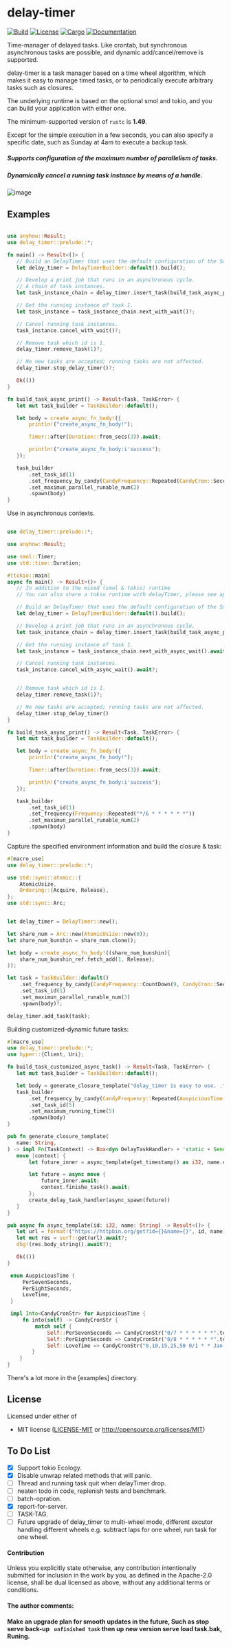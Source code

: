 # delay-timer  
[![Build](https://github.com/BinChengZhao/delay-timer/workflows/Build%20and%20test/badge.svg)](
https://github.com/BinChengZhao/delay-timer/actions)
[![License](https://img.shields.io/badge/license-MIT%2FApache--2.0-blue.svg)](
https://github.com/BinChengZhao/delay-timer)
[![Cargo](https://img.shields.io/crates/v/delay_timer.svg)](
https://crates.io/crates/delay_timer)
[![Documentation](https://docs.rs/delay_timer/badge.svg)](
https://docs.rs/delay_timer)

Time-manager of delayed tasks. Like crontab, but synchronous asynchronous tasks are possible, and dynamic add/cancel/remove is supported.

delay-timer is a task manager based on a time wheel algorithm, which makes it easy to manage timed tasks, or to periodically execute arbitrary tasks such as closures.

The underlying runtime is based on the optional smol and tokio, and you can build your application with either one.

The minimum-supported version of `rustc` is **1.49**.

Except for the simple execution in a few seconds, you can also specify a specific date, 
such as Sunday at 4am to execute a backup task.

##### Supports configuration of the maximum number of parallelism of tasks.
##### Dynamically cancel a running task instance by means of a handle.

![image](https://github.com/BinChengZhao/delay-timer/blob/master/structural_drawing/DelayTImer.png)


## Examples


 ```rust

use anyhow::Result;
use delay_timer::prelude::*;

fn main() -> Result<()> {
    // Build an DelayTimer that uses the default configuration of the Smol runtime internally.
    let delay_timer = DelayTimerBuilder::default().build();

    // Develop a print job that runs in an asynchronous cycle.
    // A chain of task instances.
    let task_instance_chain = delay_timer.insert_task(build_task_async_print()?)?;

    // Get the running instance of task 1.
    let task_instance = task_instance_chain.next_with_wait()?;

    // Cancel running task instances.
    task_instance.cancel_with_wait()?;

    // Remove task which id is 1.
    delay_timer.remove_task(1)?;

    // No new tasks are accepted; running tasks are not affected.
    delay_timer.stop_delay_timer()?;

    Ok(())
}

fn build_task_async_print() -> Result<Task, TaskError> {
    let mut task_builder = TaskBuilder::default();

    let body = create_async_fn_body!({
        println!("create_async_fn_body!");

        Timer::after(Duration::from_secs(3)).await;

        println!("create_async_fn_body:i'success");
    });

    task_builder
        .set_task_id(1)
        .set_frequency_by_candy(CandyFrequency::Repeated(CandyCron::Secondly))
        .set_maximun_parallel_runable_num(2)
        .spawn(body)
}

 ```

Use in asynchronous contexts.
 ``` rust

use delay_timer::prelude::*;

use anyhow::Result;

use smol::Timer;
use std::time::Duration;

#[tokio::main]
async fn main() -> Result<()> {
    // In addition to the mixed (smol & tokio) runtime
    // You can also share a tokio runtime with delayTimer, please see api `DelayTimerBuilder::tokio_runtime` for details.

    // Build an DelayTimer that uses the default configuration of the Smol runtime internally.
    let delay_timer = DelayTimerBuilder::default().build();

    // Develop a print job that runs in an asynchronous cycle.
    let task_instance_chain = delay_timer.insert_task(build_task_async_print()?)?;

    // Get the running instance of task 1.
    let task_instance = task_instance_chain.next_with_async_wait().await?;

    // Cancel running task instances.
    task_instance.cancel_with_async_wait().await?;


    // Remove task which id is 1.
    delay_timer.remove_task(1)?;

    // No new tasks are accepted; running tasks are not affected.
    delay_timer.stop_delay_timer()
}

fn build_task_async_print() -> Result<Task, TaskError> {
    let mut task_builder = TaskBuilder::default();

    let body = create_async_fn_body!({
        println!("create_async_fn_body!");

        Timer::after(Duration::from_secs(3)).await;

        println!("create_async_fn_body:i'success");
    });

    task_builder
        .set_task_id(1)
        .set_frequency(Frequency::Repeated("*/6 * * * * * *"))
        .set_maximun_parallel_runable_num(2)
        .spawn(body)
}


 ```


 Capture the specified environment information and build the closure & task:

 ``` rust
 #[macro_use]
 use delay_timer::prelude::*;

 use std::sync::atomic::{
     AtomicUsize,
     Ordering::{Acquire, Release},
 };
 use std::sync::Arc;


 let delay_timer = DelayTimer::new();

 let share_num = Arc::new(AtomicUsize::new(0));
 let share_num_bunshin = share_num.clone();

 let body = create_async_fn_body!((share_num_bunshin){
     share_num_bunshin_ref.fetch_add(1, Release);
 });

 let task = TaskBuilder::default()
     .set_frequency_by_candy(CandyFrequency::CountDown(9, CandyCron::Secondly))
     .set_task_id(1)
     .set_maximun_parallel_runable_num(3)
     .spawn(body)?;

 delay_timer.add_task(task);

 ```



 Building customized-dynamic future tasks:
 ``` rust
 #[macro_use]
 use delay_timer::prelude::*;
 use hyper::{Client, Uri};

fn build_task_customized_async_task() -> Result<Task, TaskError> {
    let mut task_builder = TaskBuilder::default();

    let body = generate_closure_template("delay_timer is easy to use. .".into());
    task_builder
        .set_frequency_by_candy(CandyFrequency::Repeated(AuspiciousTime::LoveTime))
        .set_task_id(5)
        .set_maximum_running_time(5)
        .spawn(body)
}

pub fn generate_closure_template(
    name: String,
) -> impl Fn(TaskContext) -> Box<dyn DelayTaskHandler> + 'static + Send + Sync {
    move |context| {
        let future_inner = async_template(get_timestamp() as i32, name.clone());

        let future = async move {
            future_inner.await;
            context.finishe_task().await;
        };
        create_delay_task_handler(async_spawn(future))
    }
}

pub async fn async_template(id: i32, name: String) -> Result<()> {
    let url = format!("https://httpbin.org/get?id={}&name={}", id, name);
    let mut res = surf::get(url).await?;
    dbg!(res.body_string().await?);

    Ok(())
}

  enum AuspiciousTime {
      PerSevenSeconds,
      PerEightSeconds,
      LoveTime,
  }
 
  impl Into<CandyCronStr> for AuspiciousTime {
      fn into(self) -> CandyCronStr {
          match self {
              Self::PerSevenSeconds => CandyCronStr("0/7 * * * * * *".to_string()),
              Self::PerEightSeconds => CandyCronStr("0/8 * * * * * *".to_string()),
              Self::LoveTime => CandyCronStr("0,10,15,25,50 0/1 * * Jan-Dec * 2020-2100".to_string()),
         }
     }
 }
 ```
 
There's a lot more in the [examples] directory.


## License

Licensed under either of

 * MIT license ([LICENSE-MIT](LICENSE-MIT) or http://opensource.org/licenses/MIT)


## To Do List
- [x] Support tokio Ecology.
- [x] Disable unwrap related methods that will panic.
- [ ] Thread and running task quit when delayTimer drop.
- [ ] neaten todo in code, replenish tests and benchmark.
- [ ] batch-opration.
- [x] report-for-server.
- [ ] TASK-TAG.
- [ ] Future upgrade of delay_timer to multi-wheel mode, different excutor handling different wheels e.g. subtract laps for one wheel, run task for one wheel.

#### Contribution

Unless you explicitly state otherwise, any contribution intentionally submitted
for inclusion in the work by you, as defined in the Apache-2.0 license, shall be
dual licensed as above, without any additional terms or conditions.


#### The author comments:

#### Make an upgrade plan for smooth updates in the future, Such as stop serve  back-up ` unfinished task`  then up new version serve load task.bak, Runing.
